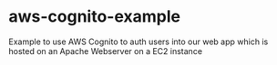 # aws-cognito-example
Example to use AWS Cognito to auth users into our web app which is hosted on an Apache Webserver on a EC2 instance
